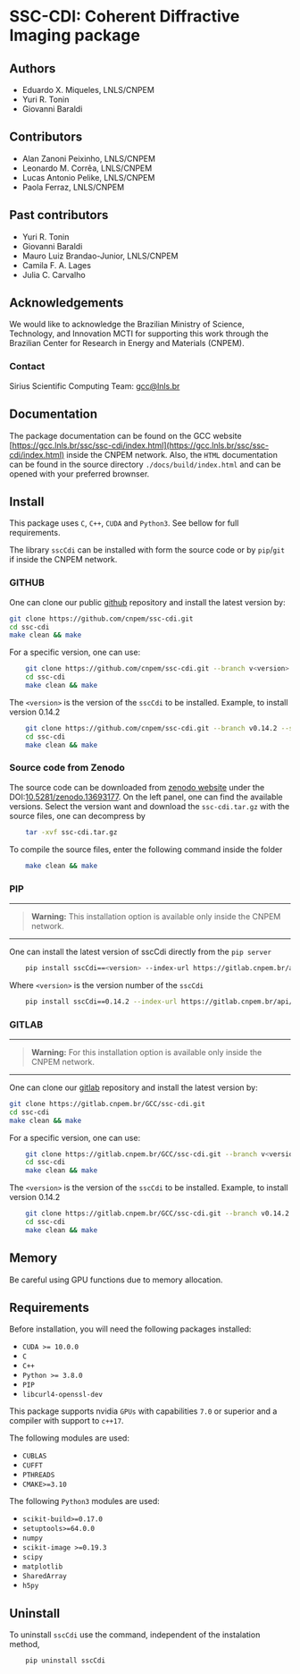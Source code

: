 
# SSC-CDI: Coherent Diffractive Imaging package

## Authors

* Eduardo X. Miqueles, LNLS/CNPEM
* Yuri R. Tonin
* Giovanni Baraldi
  
## Contributors

* Alan Zanoni Peixinho, LNLS/CNPEM
* Leonardo M. Corrêa, LNLS/CNPEM
* Lucas Antonio Pelike, LNLS/CNPEM
* Paola Ferraz, LNLS/CNPEM

## Past contributors

* Yuri R. Tonin
* Giovanni Baraldi
* Mauro Luiz Brandao-Junior, LNLS/CNPEM
* Camila F. A. Lages
* Julia C. Carvalho

## Acknowledgements

We would like to acknowledge the Brazilian Ministry of Science, Technology, and Innovation MCTI for supporting this work through the Brazilian Center for Research in Energy and Materials (CNPEM).

### Contact

Sirius Scientific Computing Team: [gcc@lnls.br](malito:gcc@lnls.br)

## Documentation

The package documentation can be found on the GCC website [https://gcc.lnls.br/ssc/ssc-cdi/index.html](https://gcc.lnls.br/ssc/ssc-cdi/index.html) inside the CNPEM network.
Also, the `HTML` documentation can be found in the source directory `./docs/build/index.html` and can be opened with your preferred brownser.

## Install

This package uses `C`, `C++`, `CUDA` and `Python3`.
See bellow for full requirements.

The library `sscCdi` can be installed with form the source code or by `pip`/`git` if inside the CNPEM network.

### GITHUB

One can clone our public [github](https://github.com/cnpem/ssc-cdi/) repository and install the latest version by:

```bash
git clone https://github.com/cnpem/ssc-cdi.git 
cd ssc-cdi
make clean && make
```

For a specific version, one can use:

```bash
    git clone https://github.com/cnpem/ssc-cdi.git --branch v<version> --single-branch
    cd ssc-cdi 
    make clean && make
```

The `<version>` is the version of the `sscCdi` to be installed. Example, to install version 0.14.2

```bash
    git clone https://github.com/cnpem/ssc-cdi.git --branch v0.14.2 --single-branch
    cd ssc-cdi 
    make clean && make
```

### Source code from Zenodo

The source code can be downloaded from [zenodo website](https://zenodo.org/) under the DOI:[10.5281/zenodo.13693177](https://doi.org/10.5281/zenodo.13693177).
On the left panel, one can find
the available versions. Select the version want and download the ``ssc-cdi.tar.gz`` with the source files, one can decompress by

```bash
    tar -xvf ssc-cdi.tar.gz
```

To compile the source files, enter the following command inside the folder

```bash
    make clean && make
```

### PIP

---
> **Warning:** This installation option is available only inside the CNPEM network.
---

One can install the latest version of sscCdi directly from the `pip server`

```bash
    pip install sscCdi==<version> --index-url https://gitlab.cnpem.br/api/v4/projects/1978/packages/pypi/simple

```

Where `<version>` is the version number of the `sscCdi`

```bash
    pip install sscCdi==0.14.2 --index-url https://gitlab.cnpem.br/api/v4/projects/1978/packages/pypi/simple
```

### GITLAB

---
> **Warning:** For this installation option is available only inside the CNPEM network.
---

One can clone our [gitlab](https://gitlab.cnpem.br/) repository and install the latest version by:

```bash
git clone https://gitlab.cnpem.br/GCC/ssc-cdi.git 
cd ssc-cdi
make clean && make
```

For a specific version, one can use:

```bash
    git clone https://gitlab.cnpem.br/GCC/ssc-cdi.git --branch v<version> --single-branch
    cd ssc-cdi 
    make clean && make
```

The `<version>` is the version of the `sscCdi` to be installed. Example, to install version 0.14.2

```bash
    git clone https://gitlab.cnpem.br/GCC/ssc-cdi.git --branch v0.14.2 --single-branch
    cd ssc-cdi 
    make clean && make
```

## Memory

Be careful using GPU functions due to memory allocation.

## Requirements

Before installation, you will need the following packages installed:

* `CUDA >= 10.0.0`
* `C`
* `C++`
* `Python >= 3.8.0`
* `PIP`
* `libcurl4-openssl-dev`

This package supports nvidia ``GPUs`` with capabilities ``7.0`` or superior and a compiler with support to ``c++17``.

The following modules are used:

* `CUBLAS`
* `CUFFT`
* `PTHREADS`
* `CMAKE>=3.10`

The following `Python3` modules are used:

* `scikit-build>=0.17.0`
* `setuptools>=64.0.0`
* `numpy`
* `scikit-image >=0.19.3`
* `scipy`
* `matplotlib`
* `SharedArray`
* `h5py`

## Uninstall

To uninstall `sscCdi` use the command, independent of the instalation method,

```bash
    pip uninstall sscCdi 
```
